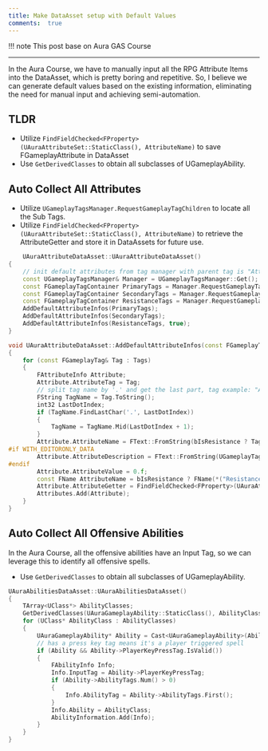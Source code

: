 ```yaml
---
title: Make DataAsset setup with Default Values
comments:  true
---
```


!!! note 
    This post base on Aura GAS Course

---

In the Aura Course, we have to manually input all the RPG Attribute Items into the DataAsset, which is pretty boring and repetitive. So, I believe we can generate default values based on the existing information, eliminating the need for manual input and achieving semi-automation.

## TLDR
- Utilize `FindFieldChecked<FProperty>(UAuraAttributeSet::StaticClass(), AttributeName)` to save FGameplayAttribute in DataAsset
- Use `GetDerivedClasses` to obtain all subclasses of UGameplayAbility.

## Auto Collect All Attributes
- Utilize `UGameplayTagsManager.RequestGameplayTagChildren` to locate all the Sub Tags.
- Utilize `FindFieldChecked<FProperty>(UAuraAttributeSet::StaticClass(), AttributeName)` to retrieve the AttributeGetter and store it in DataAssets for future use.

```cpp
    UAuraAttributeDataAsset::UAuraAttributeDataAsset()
{
	// init default attributes from tag manager with parent tag is "Attribute.*"
	const UGameplayTagsManager& Manager = UGameplayTagsManager::Get();
	const FGameplayTagContainer PrimaryTags = Manager.RequestGameplayTagChildren(FGameplayTag::RequestGameplayTag("Attribute.Primary", false));
	const FGameplayTagContainer SecondaryTags = Manager.RequestGameplayTagChildren(FGameplayTag::RequestGameplayTag("Attribute.Secondary", false));
	const FGameplayTagContainer ResistanceTags = Manager.RequestGameplayTagChildren(FGameplayTag::RequestGameplayTag("Attribute.Resistance", false));
	AddDefaultAttributeInfos(PrimaryTags);
	AddDefaultAttributeInfos(SecondaryTags);
	AddDefaultAttributeInfos(ResistanceTags, true);
}

void UAuraAttributeDataAsset::AddDefaultAttributeInfos(const FGameplayTagContainer& Tags, const bool bIsResistance)
{
	for (const FGameplayTag& Tag : Tags)
	{
		FAttributeInfo Attribute;
		Attribute.AttributeTag = Tag;
		// split tag name by '.' and get the last part, tag example: "Attribute.Primary.Intelligence", we only need "Intelligence"
		FString TagName = Tag.ToString();
		int32 LastDotIndex;
		if (TagName.FindLastChar('.', LastDotIndex))
		{
			TagName = TagName.Mid(LastDotIndex + 1);
		}
		Attribute.AttributeName = FText::FromString(bIsResistance ? TagName + " Resistance" : TagName);
#if WITH_EDITORONLY_DATA
		Attribute.AttributeDescription = FText::FromString(UGameplayTagsManager::Get().FindTagNode(AuraGameplayTags::Attribute_Primary_Intelligence).Get()->GetDevComment());
#endif
		Attribute.AttributeValue = 0.f;
		const FName AttributeName = bIsResistance ? FName(*("Resistance" + TagName)) : FName(*TagName);
		Attribute.AttributeGetter = FindFieldChecked<FProperty>(UAuraAttributeSet::StaticClass(), AttributeName);
		Attributes.Add(Attribute);
	}
}
```
## Auto Collect All Offensive Abilities
In the Aura Course, all the offensive abilities have an Input Tag, so we can leverage this to identify all offensive spells.

- Use `GetDerivedClasses` to obtain all subclasses of UGameplayAbility.

```cpp
UAuraAbilitiesDataAsset::UAuraAbilitiesDataAsset()
{
	TArray<UClass*> AbilityClasses;
	GetDerivedClasses(UAuraGameplayAbility::StaticClass(), AbilityClasses, true);
	for (UClass* AbilityClass : AbilityClasses)
	{
		UAuraGameplayAbility* Ability = Cast<UAuraGameplayAbility>(AbilityClass->GetDefaultObject());
		// has a press key tag means it's a player triggered spell
		if (Ability && Ability->PlayerKeyPressTag.IsValid())
		{
			FAbilityInfo Info;
			Info.InputTag = Ability->PlayerKeyPressTag;
			if (Ability->AbilityTags.Num() > 0)
			{
				Info.AbilityTag = Ability->AbilityTags.First();
			}
			Info.Ability = AbilityClass;
			AbilityInformation.Add(Info);
		}
	}
}
```


